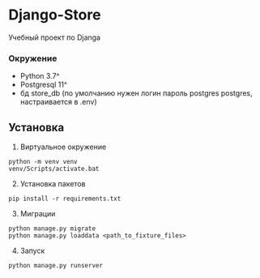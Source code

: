 # Django-Store

Учебный проект по Djanga

### Окружение

- Python 3.7^
- Postgresql 11^
- бд store_db (по умолчанию нужен логин пароль postgres postgres, настраивается в .env)

## Установка
1. Виртуальное окружение
```
python -m venv venv
venv/Scripts/activate.bat
```
2. Установка пакетов
```
pip install -r requirements.txt
```
3. Миграции
```
python manage.py migrate
python manage.py loaddata <path_to_fixture_files>
```
4. Запуск
```
python manage.py runserver
```